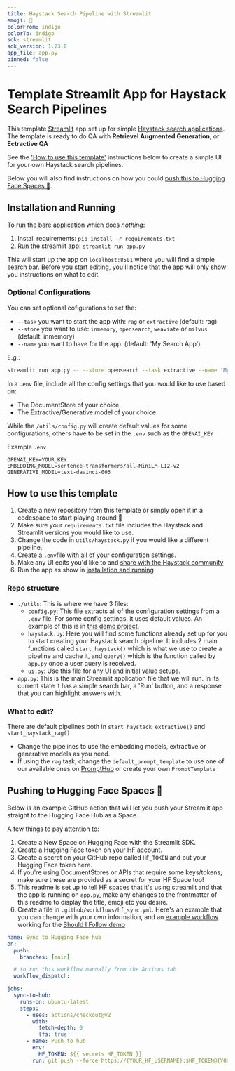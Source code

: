 ```yaml
---
title: Haystack Search Pipeline with Streamlit
emoji: 👑
colorFrom: indigo
colorTo: indigo
sdk: streamlit
sdk_version: 1.23.0
app_file: app.py
pinned: false
---
```


# Template Streamlit App for Haystack Search Pipelines

This template [Streamlit](https://docs.streamlit.io/) app set up for simple [Haystack search applications](https://docs.haystack.deepset.ai/docs/semantic_search). The template is ready to do QA with **Retrievel Augmented Generation**, or **Ectractive QA**

See the ['How to use this template'](#how-to-use-this-template) instructions below to create a simple UI for your own Haystack search pipelines.

Below you will also find instructions on how you could [push this to Hugging Face Spaces 🤗](#pushing-to-hugging-face-spaces-).

## Installation and Running
To run the bare application which does _nothing_:
1. Install requirements: `pip install -r requirements.txt`
2. Run the streamlit app: `streamlit run app.py`

This will start up the app on `localhost:8501` where you will find a simple search bar. Before you start editing, you'll notice that the app will only show you instructions on what to edit.

### Optional Configurations

You can set optional cofigurations to set the:
-  `--task` you want to start the app with: `rag` or `extractive` (default: rag)
-  `--store` you want to use: `inmemory`, `opensearch`, `weaviate` or `milvus` (default: inmemory)
-  `--name` you want to have for the app. (default: 'My Search App')

E.g.:

```bash
streamlit run app.py -- --store opensearch --task extractive --name 'My Opensearch Documentation Search'
```

In a `.env` file, include all the config settings that you would like to use based on:
- The DocumentStore of your choice
- The Extractive/Generative model of your choice

While the `/utils/config.py` will create default values for some configurations, others have to be set in the `.env` such as the `OPENAI_KEY`

Example `.env`

```
OPENAI_KEY=YOUR_KEY
EMBEDDING_MODEL=sentence-transformers/all-MiniLM-L12-v2
GENERATIVE_MODEL=text-davinci-003
```


## How to use this template
1. Create a new repository from this template or simply open it in a codespace to start playing around 💙
2. Make sure your `requirements.txt` file includes the Haystack and Streamlit versions you would like to use.
3. Change the code in `utils/haystack.py` if you would like a different pipeline.
4. Create a `.env`file with all of your configuration settings.
5. Make any UI edits you'd like to and [share with the Haystack community](https://haystack.deepeset.ai/community)
6. Run the app as show in [installation and running](#installation-and-running)

### Repo structure
- `./utils`: This is where we have 3 files: 
    - `config.py`: This file extracts all of the configuration settings from a `.env` file. For some config settings, it uses default values. An example of this is in [this demo project](https://github.com/TuanaCelik/should-i-follow/blob/main/utils/config.py).
    - `haystack.py`: Here you will find some functions already set up for you to start creating your Haystack search pipeline. It includes 2 main functions called `start_haystack()` which is what we use to create a pipeline and cache it, and `query()` which is the function called by `app.py` once a user query is received.
    - `ui.py`: Use this file for any UI and initial value setups.
- `app.py`: This is the main Streamlit application file that we will run. In its current state it has a simple search bar, a 'Run' button, and a response that you can highlight answers with.

### What to edit?
There are default pipelines both in `start_haystack_extractive()` and `start_haystack_rag()`

- Change the pipelines to use the embedding models, extractive or generative models as you need.
- If using the `rag` task, change the `default_prompt_template` to use one of our available ones on [PromptHub](https://prompthub.deepset.ai) or create your own `PromptTemplate`


## Pushing to Hugging Face Spaces 🤗

Below is an example GitHub action that will let you push your Streamlit app straight to the Hugging Face Hub as a Space.

A few things to pay attention to:

1. Create a New Space on Hugging Face with the Streamlit SDK.
2. Create a Hugging Face token on your HF account.
3. Create a secret on your GitHub repo called `HF_TOKEN` and put your Hugging Face token here.
4. If you're using DocumentStores or APIs that require some keys/tokens, make sure these are provided as a secret for your HF Space too!
5. This readme is set up to tell HF spaces that it's using streamlit and that the app is running on `app.py`, make any changes to the frontmatter of this readme to display the title, emoji etc you desire.
6. Create a file in `.github/workflows/hf_sync.yml`. Here's an example that you can change with your own information, and an [example workflow](https://github.com/TuanaCelik/should-i-follow/blob/main/.github/workflows/hf_sync.yml) working for the [Should I Follow demo](https://huggingface.co/spaces/deepset/should-i-follow)

```yaml
name: Sync to Hugging Face hub
on:
  push:
    branches: [main]

  # to run this workflow manually from the Actions tab
  workflow_dispatch:

jobs:
  sync-to-hub:
    runs-on: ubuntu-latest
    steps:
      - uses: actions/checkout@v2
        with:
          fetch-depth: 0
          lfs: true
      - name: Push to hub
        env:
          HF_TOKEN: ${{ secrets.HF_TOKEN }}
        run: git push --force https://{YOUR_HF_USERNAME}:$HF_TOKEN@{YOUR_HF_SPACE_REPO} main
```
